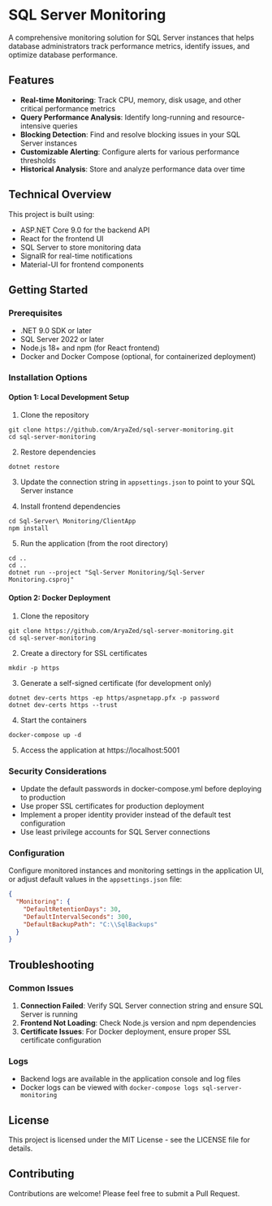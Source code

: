 # SQL Server Monitoring

A comprehensive monitoring solution for SQL Server instances that helps database administrators track performance metrics, identify issues, and optimize database performance.

## Features

- **Real-time Monitoring**: Track CPU, memory, disk usage, and other critical performance metrics
- **Query Performance Analysis**: Identify long-running and resource-intensive queries
- **Blocking Detection**: Find and resolve blocking issues in your SQL Server instances
- **Customizable Alerting**: Configure alerts for various performance thresholds
- **Historical Analysis**: Store and analyze performance data over time

## Technical Overview

This project is built using:
- ASP.NET Core 9.0 for the backend API
- React for the frontend UI
- SQL Server to store monitoring data
- SignalR for real-time notifications
- Material-UI for frontend components

## Getting Started

### Prerequisites

- .NET 9.0 SDK or later
- SQL Server 2022 or later
- Node.js 18+ and npm (for React frontend)
- Docker and Docker Compose (optional, for containerized deployment)

### Installation Options

#### Option 1: Local Development Setup

1. Clone the repository
```
git clone https://github.com/AryaZed/sql-server-monitoring.git
cd sql-server-monitoring
```

2. Restore dependencies
```
dotnet restore
```

3. Update the connection string in `appsettings.json` to point to your SQL Server instance

4. Install frontend dependencies
```
cd Sql-Server\ Monitoring/ClientApp
npm install
```

5. Run the application (from the root directory)
```
cd ..
cd ..
dotnet run --project "Sql-Server Monitoring/Sql-Server Monitoring.csproj"
```

#### Option 2: Docker Deployment

1. Clone the repository
```
git clone https://github.com/AryaZed/sql-server-monitoring.git
cd sql-server-monitoring
```

2. Create a directory for SSL certificates
```
mkdir -p https
```

3. Generate a self-signed certificate (for development only)
```
dotnet dev-certs https -ep https/aspnetapp.pfx -p password
dotnet dev-certs https --trust
```

4. Start the containers
```
docker-compose up -d
```

5. Access the application at https://localhost:5001

### Security Considerations

- Update the default passwords in docker-compose.yml before deploying to production
- Use proper SSL certificates for production deployment
- Implement a proper identity provider instead of the default test configuration
- Use least privilege accounts for SQL Server connections

### Configuration

Configure monitored instances and monitoring settings in the application UI, or adjust default values in the `appsettings.json` file:

```json
{
  "Monitoring": {
    "DefaultRetentionDays": 30,
    "DefaultIntervalSeconds": 300,
    "DefaultBackupPath": "C:\\SqlBackups"
  }
}
```

## Troubleshooting

### Common Issues

1. **Connection Failed**: Verify SQL Server connection string and ensure SQL Server is running
2. **Frontend Not Loading**: Check Node.js version and npm dependencies
3. **Certificate Issues**: For Docker deployment, ensure proper SSL certificate configuration

### Logs

- Backend logs are available in the application console and log files
- Docker logs can be viewed with `docker-compose logs sql-server-monitoring`

## License

This project is licensed under the MIT License - see the LICENSE file for details.

## Contributing

Contributions are welcome! Please feel free to submit a Pull Request. 